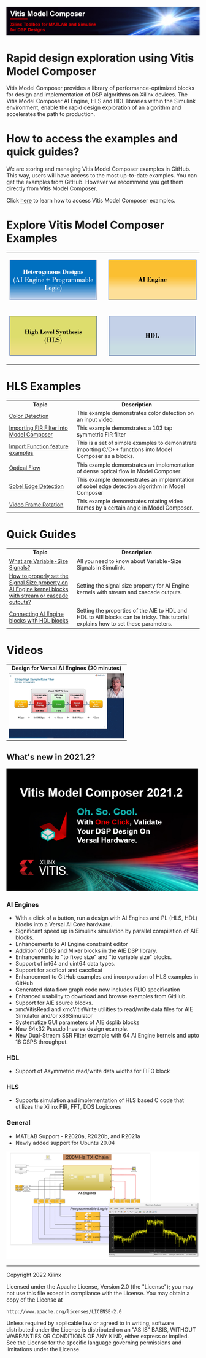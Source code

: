 ![](Images/github_banner.png)

# Rapid design exploration using Vitis Model Composer<a name="introduction"></a>

Vitis Model Composer provides a library of performance-optimized blocks for design and implementation of DSP algorithms on Xilinx devices. The Vitis Model Composer AI Engine, HLS and HDL libraries within the Simulink environment, enable the rapid design exploration of an algorithm and accelerates the path to production.

# How to access the examples and quick guides?<a name="access"></a>
    
We are storing and managing Vitis Model Composer examples in GitHub. This way, users will have access to the most up-to-date examples. You can get the examples from GitHub. However we recommend you get them directly from Vitis Model Composer.

Click [here](./QuickGuides/Get_Examples/README.md) to learn how to access Vitis Model Composer examples.

# Explore Vitis Model Composer Examples

<table style="width:100%"; border: none>
 <tr>
 <td align="center"><p align="center">
     <a href="./heterogenous_designs/README.md"><img src="Images/heterogenous.png"></a>
 </p>
 <td align="center"> <td align="center"><p align="center">
<a href="./aiengine/README.md"> <img src="Images/aiengine.png"></a>
</p>
 </tr>
 <tr>
 <td align="center"><p align="center">
<img src="Images/hls.png">
</p>
 <td align="center"> <td align="center"><p align="center">
<img src="Images/hdl.png">
</p>
 </tr>
</table>
    
# HLS Examples<a name="hls_examples"></a>

<table style="width:100%">
 <tr>
 <td width="35%" align="center"><b>Topic</b>
 <td width="65%" align="center"><b>Description</b>
 </tr>
 <tr>
 <td align="left">
   <a href="./HLS/Examples/color_detection/README.md">Color Detection</a>
 </td>
 <td>This example demonstrates color detection on an input video. </td>
 </tr>
 <tr>
 <td align="left">
   <a href="./HLS/Examples/fir_import/README.md">Importing FIR Filter into Model Composer</a>
 </td>
 <td>This example demonstrates a 103 tap symmetric FIR filter </td>
 </tr>
 <tr>
 <td align="left">
   <a href="./HLS/Examples/import_function/README.md">Import Function feature examples</a>
 </td>
 <td>This is a set of simple examples to demonstrate importing C/C++ functions into Model Composer as a blocks.</td>
 </tr>
 <tr>
 <td align="left">
   <a href="./HLS/Examples/optical_flow/README.md">Optical Flow</a>
 </td>
 <td>This example demonstrates an implementation of dense optical flow in Model Composer.</td>
 </tr>
 <tr>
 <td align="left">
   <a href="./HLS/Examples/sobel_edge_detection/README.md">Sobel Edge Detection</a>
 </td>
 <td>This example demonestrates an implemntation of sobel edge detection algorithm in Model Composer
 </td>
 </tr>
 <tr>
 <td align="left">
   <a href="./HLS/Examples/video_frame_rotation/README.md">Video Frame Rotation</a>
 </td>
 <td>This example demonstrates rotating video frames by a certain angle in Model Composer.
 </td>
 </tr>
 </table>

# Quick Guides<a name="quick_guides"></a>
 
 <table style="width:100%">
 <tr>
 <td width="35%" align="center"><b>Topic</b>
 <td width="65%" align="center"><b>Description</b>
 </tr>
 <tr>
 <td align="left">
   <a href="./QuickGuides/Variable_Size_Signals/README.md">What are Variable-Size Signals?</a>
 </td>
 <td>All you need to know about Variable-Size Signals in Simulink.
 </td>
 </tr>
 
 <tr>
 <td align="left">
   <a href="./QuickGuides/Setting_Signal_Size/README.md">How to properly set the Signal Size property on AI Engine kernel blocks with stream or cascade outputs?</a>
 </td>
 <td>Setting the signal size property for AI Engine kernels with stream and cascade outputs.
 </td>
 </tr>
    
 <tr>
 <td align="left">
   <a href="./QuickGuides/Connecting_AIE_to_HDL/README.md">Connecting AI Engine blocks with HDL blocks</a>
 </td>
 <td>Setting the properties of the AIE to HDL and HDL to AIE blocks can be tricky. This tutorial explains how to set these parameters.
 </td>
 </tr>
    
 </table>

# Videos<a name="videos"></a>
<table style="width:100%">
<tr>
    <td width="100%" align="center"><b>Design for Versal AI Engines (20 minutes)</b>
</tr>  
<tr>
<td width="100%" align="center"><a href="https://www.mathworks.com/videos/designing-ai-engines-of-xilinx-versal-acap-using-simulink-and-vitis-model-composer-1635957693985.html?s_tid=srchtitle_versal%20AI%20engine_1"><img src="Images/webinar_screen_shot.png" alt="drawing" width="300"/></a>
</tr>
</table>

## What's new in 2021.2?<a name="what_is_new"></a>
<img src="Images/one_click_2021_2.png" alt="drawing" width="500"/>

### AI Engines 
* With a click of a button,  run a design with AI Engines and PL (HLS, HDL) blocks into a Versal AI Core hardware. 
* Significant speed up in Simulink simulation by parallel compilation of AIE blocks.
* Enhancements to AI Engine constraint editor
* Addition of DDS and Mixer blocks in the AIE DSP library.
* Enhancements to "to fixed size" and "to variable size" blocks. 
* Support of int64 and uint64 data types.
* Support for accfloat and caccfloat
* Enhancement to GitHub examples and incorporation of HLS examples in GitHub
* Generated data flow graph code now includes PLIO specification
* Enhanced usability to download and browse examples from GitHub.
* Support for AIE source blocks.
* xmcVitisRead and xmcVitisWrite utilities to read/write data files for AIE Simulator and/or x86Simulator
* Systematize GUI parameters of AIE dsplib blocks
* New 64x32 Pseudo Inverse design example.
* New Dual-Stream SSR Filter example with 64 AI Engine kernels and upto 16 GSPS throughput.  
### HDL
* Support of Asymmetric read/write data widths for FIFO block
### HLS
* Supports simulation and implementation of HLS based C code that utilizes the Xilinx FIR, FFT, DDS Logicores
### General
* MATLAB Support - R2020a, R2020b, and R2021a
* Newly added support for Ubuntu 20.04
  
<p align="center">
<img src="Images/model_composer_image.PNG">
</p>

--------------
Copyright 2022 Xilinx

Licensed under the Apache License, Version 2.0 (the "License");
you may not use this file except in compliance with the License.
You may obtain a copy of the License at

    http://www.apache.org/licenses/LICENSE-2.0

Unless required by applicable law or agreed to in writing, software
distributed under the License is distributed on an "AS IS" BASIS,
WITHOUT WARRANTIES OR CONDITIONS OF ANY KIND, either express or implied.
See the License for the specific language governing permissions and
limitations under the License.
